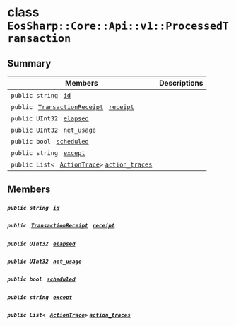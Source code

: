 # class `EosSharp::Core::Api::v1::ProcessedTransaction` 

## Summary

 Members                                | Descriptions                                
----------------------------------------|---------------------------------------------
`public string ` [`id`](#class_eos_sharp_1_1_core_1_1_api_1_1v1_1_1_processed_transaction_1ad97b05b88ce9080f35b157cfacc8eb69) | 
`public ` [`TransactionReceipt`](EosSharp--Core--Api--v1--TransactionReceipt.md)` ` [`receipt`](#class_eos_sharp_1_1_core_1_1_api_1_1v1_1_1_processed_transaction_1a975d7bec0c70177cde5cdef353ff6868) | 
`public UInt32 ` [`elapsed`](#class_eos_sharp_1_1_core_1_1_api_1_1v1_1_1_processed_transaction_1a42e048209849034ed7785463e89ad3f8) | 
`public UInt32 ` [`net_usage`](#class_eos_sharp_1_1_core_1_1_api_1_1v1_1_1_processed_transaction_1a739922614e65e7166e8eabbc44e1022a) | 
`public bool ` [`scheduled`](#class_eos_sharp_1_1_core_1_1_api_1_1v1_1_1_processed_transaction_1af355f64d47598017faf10e3147db1be6) | 
`public string ` [`except`](#class_eos_sharp_1_1_core_1_1_api_1_1v1_1_1_processed_transaction_1a74107654c11ec98f7c85200cd97379b5) | 
`public List< ` [`ActionTrace`](EosSharp--Core--Api--v1--ActionTrace.md)` > ` [`action_traces`](#class_eos_sharp_1_1_core_1_1_api_1_1v1_1_1_processed_transaction_1a6c2b8395df2b7508fce8384470d10239) | 

## Members

##### `public string ` [`id`](#class_eos_sharp_1_1_core_1_1_api_1_1v1_1_1_processed_transaction_1ad97b05b88ce9080f35b157cfacc8eb69) 

##### `public ` [`TransactionReceipt`](EosSharp--Core--Api--v1--TransactionReceipt.md)` ` [`receipt`](#class_eos_sharp_1_1_core_1_1_api_1_1v1_1_1_processed_transaction_1a975d7bec0c70177cde5cdef353ff6868) 

##### `public UInt32 ` [`elapsed`](#class_eos_sharp_1_1_core_1_1_api_1_1v1_1_1_processed_transaction_1a42e048209849034ed7785463e89ad3f8) 

##### `public UInt32 ` [`net_usage`](#class_eos_sharp_1_1_core_1_1_api_1_1v1_1_1_processed_transaction_1a739922614e65e7166e8eabbc44e1022a) 

##### `public bool ` [`scheduled`](#class_eos_sharp_1_1_core_1_1_api_1_1v1_1_1_processed_transaction_1af355f64d47598017faf10e3147db1be6) 

##### `public string ` [`except`](#class_eos_sharp_1_1_core_1_1_api_1_1v1_1_1_processed_transaction_1a74107654c11ec98f7c85200cd97379b5) 

##### `public List< ` [`ActionTrace`](EosSharp--Core--Api--v1--ActionTrace.md)` > ` [`action_traces`](#class_eos_sharp_1_1_core_1_1_api_1_1v1_1_1_processed_transaction_1a6c2b8395df2b7508fce8384470d10239) 

